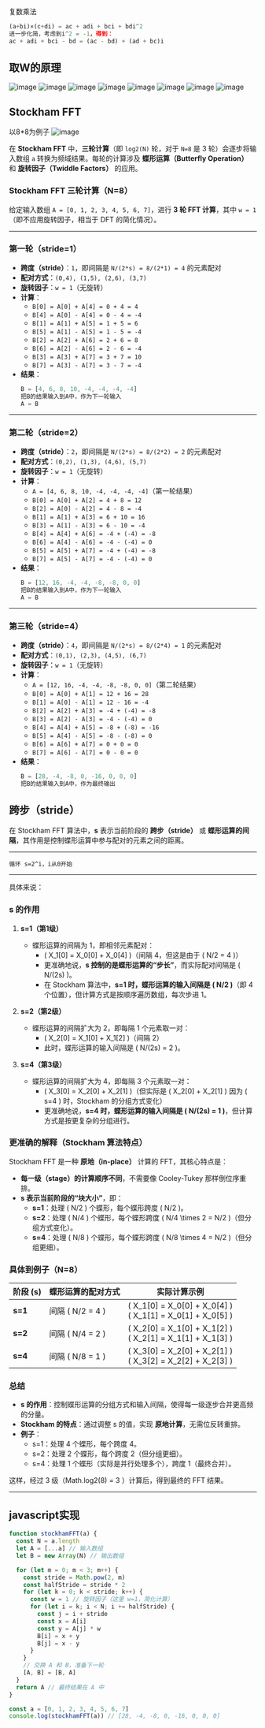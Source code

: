 复数乘法
```javascript
(a+bi)×(c+di) = ac + adi + bci + bdi^2
进一步化简，考虑到i^2 = -1，得到：
ac + adi + bci - bd = (ac - bd) + (ad + bc)i
```
## 取W的原理

![image](./img/fft-0.png)
![image](./img/fft-1.png)
![image](./img/fft-2.png)
![image](./img/fft-3.png)
![image](./img/fft-4.png)
![image](./img/fft-5.png)
![image](./img/fft-6.png)
![image](./img/fft-7.png)

## Stockham FFT
以8*8为例子
![image](./img/fft-stockham.png)


在 **Stockham FFT** 中，**三轮计算**（即 `log2(N)` 轮，对于 `N=8` 是 3 轮）会逐步将输入数组 `a` 转换为频域结果。每轮的计算涉及 **蝶形运算（Butterfly Operation）** 和 **旋转因子（Twiddle Factors）** 的应用。  

### **Stockham FFT 三轮计算（N=8）**
给定输入数组 `A = [0, 1, 2, 3, 4, 5, 6, 7]`，进行 **3 轮 FFT 计算**，其中 `w = 1`（即不应用旋转因子，相当于 DFT 的简化情况）。  

---

### **第一轮（stride=1）**
- **跨度（stride）**：`1`，即间隔是 `N/(2*s) = 8/(2*1) = 4` 的元素配对
- **配对方式**：`(0,4), (1,5), (2,6), (3,7)`
- **旋转因子**：`w = 1`（无旋转）
- **计算**：
  - `B[0] = A[0] + A[4] = 0 + 4 = 4`
  - `B[4] = A[0] - A[4] = 0 - 4 = -4`
  - `B[1] = A[1] + A[5] = 1 + 5 = 6`
  - `B[5] = A[1] - A[5] = 1 - 5 = -4`
  - `B[2] = A[2] + A[6] = 2 + 6 = 8`
  - `B[6] = A[2] - A[6] = 2 - 6 = -4`
  - `B[3] = A[3] + A[7] = 3 + 7 = 10`
  - `B[7] = A[3] - A[7] = 3 - 7 = -4`
- **结果**：
  ```javascript
  B = [4, 6, 8, 10, -4, -4, -4, -4]
  把B的结果输入到A中，作为下一轮输入
  A = B
  ```

---

### **第二轮（stride=2）**
- **跨度（stride）**：`2`，即间隔是 `N/(2*s) = 8/(2*2) = 2` 的元素配对
- **配对方式**：`(0,2), (1,3), (4,6), (5,7)`
- **旋转因子**：`w = 1`（无旋转）
- **计算**：
  - `A = [4, 6, 8, 10, -4, -4, -4, -4]`（第一轮结果）
  - `B[0] = A[0] + A[2] = 4 + 8 = 12`
  - `B[2] = A[0] - A[2] = 4 - 8 = -4`
  - `B[1] = A[1] + A[3] = 6 + 10 = 16`
  - `B[3] = A[1] - A[3] = 6 - 10 = -4`
  - `B[4] = A[4] + A[6] = -4 + (-4) = -8`
  - `B[6] = A[4] - A[6] = -4 - (-4) = 0`
  - `B[5] = A[5] + A[7] = -4 + (-4) = -8`
  - `B[7] = A[5] - A[7] = -4 - (-4) = 0`
- **结果**：
  ```javascript
  B = [12, 16, -4, -4, -8, -8, 0, 0]
  把B的结果输入到A中，作为下一轮输入
  A = B
  ```

---

### **第三轮（stride=4）**
- **跨度（stride）**：`4`，即间隔是 `N/(2*s) = 8/(2*4) = 1` 的元素配对
- **配对方式**：`(0,1), (2,3), (4,5), (6,7)`
- **旋转因子**：`w = 1`（无旋转）
- **计算**：
  - `A = [12, 16, -4, -4, -8, -8, 0, 0]`（第二轮结果）
  - `B[0] = A[0] + A[1] = 12 + 16 = 28`
  - `B[1] = A[0] - A[1] = 12 - 16 = -4`
  - `B[2] = A[2] + A[3] = -4 + (-4) = -8`
  - `B[3] = A[2] - A[3] = -4 - (-4) = 0`
  - `B[4] = A[4] + A[5] = -8 + (-8) = -16`
  - `B[5] = A[4] - A[5] = -8 - (-8) = 0`
  - `B[6] = A[6] + A[7] = 0 + 0 = 0`
  - `B[7] = A[6] - A[7] = 0 - 0 = 0`
- **结果**：
  ```javascript
  B = [28, -4, -8, 0, -16, 0, 0, 0]
  把B的结果输入到A中，作为最终输出
  ```


## 跨步（stride）

在 Stockham FFT 算法中，**s** 表示当前阶段的 **跨步（stride）** 或 **蝶形运算的间隔**，其作用是控制蝶形运算中参与配对的元素之间的距离。  

---

`循环 s=2^i，i从0开始`   

---

具体来说：
### **s 的作用**
1. **s=1（第1级）**  
   - 蝶形运算的间隔为 1，即相邻元素配对：
     - \( X_1[0] = X_0[0] + X_0[4] \)（间隔 4，但这是由于 \( N/2 = 4 \)）
     - 更准确地说，**s 控制的是蝶形运算的“步长”**，而实际配对间隔是 \( N/(2s) \)。  
     - 在 Stockham 算法中，**s=1 时，蝶形运算的输入间隔是 \( N/2 \)**（即 4 个位置），但计算方式是按顺序遍历数组，每次步进 1。

2. **s=2（第2级）**  
   - 蝶形运算的间隔扩大为 2，即每隔 1 个元素取一对：
     - \( X_2[0] = X_1[0] + X_1[2] \)（间隔 2）
     - 此时，蝶形运算的输入间隔是 \( N/(2s) = 2 \)。

3. **s=4（第3级）**  
   - 蝶形运算的间隔扩大为 4，即每隔 3 个元素取一对：
     - \( X_3[0] = X_2[0] + X_2[1] \)（但实际是 \( X_2[0] + X_2[1] \) 因为 \( s=4 \) 时，Stockham 的分组方式变化）
     - 更准确地说，**s=4 时，蝶形运算的输入间隔是 \( N/(2s) = 1 \)**，但计算方式是按更复杂的分组进行。

### **更准确的解释（Stockham 算法特点）**
Stockham FFT 是一种 **原地（in-place）** 计算的 FFT，其核心特点是：
- **每一级（stage）的计算顺序不同**，不需要像 Cooley-Tukey 那样倒位序重排。
- **s 表示当前阶段的“块大小”**，即：
  - **s=1**：处理 \( N/2 \) 个蝶形，每个蝶形跨度 \( N/2 \)。
  - **s=2**：处理 \( N/4 \) 个蝶形，每个蝶形跨度 \( N/4 \times 2 = N/2 \)（但分组方式变化）。
  - **s=4**：处理 \( N/8 \) 个蝶形，每个蝶形跨度 \( N/8 \times 4 = N/2 \)（但分组更细）。

### **具体到例子（N=8）**
| 阶段 (s) | 蝶形运算的配对方式 | 实际计算示例 |
|----------|---------------------|-------------|
| **s=1** | 间隔 \( N/2 = 4 \) | \( X_1[0] = X_0[0] + X_0[4] \) <br> \( X_1[1] = X_0[1] + X_0[5] \) |
| **s=2** | 间隔 \( N/4 = 2 \) | \( X_2[0] = X_1[0] + X_1[2] \) <br> \( X_2[1] = X_1[1] + X_1[3] \) |
| **s=4** | 间隔 \( N/8 = 1 \) | \( X_3[0] = X_2[0] + X_2[1] \) <br> \( X_3[2] = X_2[2] + X_2[3] \) |

### **总结**
- **s 的作用**：控制蝶形运算的分组方式和输入间隔，使得每一级逐步合并更高频的分量。
- **Stockham 的特点**：通过调整 s 的值，实现 **原地计算**，无需位反转重排。
- **例子**： 
  - s=1：处理 4 个蝶形，每个跨度 4。
  - s=2：处理 2 个蝶形，每个跨度 2（但分组更细）。
  - s=4：处理 1 个蝶形（实际是并行处理多个），跨度 1（最终合并）。

这样，经过 3 级（Math.log2(8) = 3 ）计算后，得到最终的 FFT 结果。

--- 

## javascript实现

```javascript
function stockhamFFT(a) {
  const N = a.length
  let A = [...a] // 输入数组
  let B = new Array(N) // 输出数组

  for (let m = 0; m < 3; m++) {
    const stride = Math.pow(2, m)
    const halfStride = stride * 2
    for (let k = 0; k < stride; k++) {
      const w = 1 // 旋转因子（这里 w=1，简化计算）
      for (let i = k; i < N; i += halfStride) {
        const j = i + stride
        const x = A[i]
        const y = A[j] * w
        B[i] = x + y
        B[j] = x - y
      }
    }
    // 交换 A 和 B，准备下一轮
    [A, B] = [B, A]
  }
  return A // 最终结果在 A 中
}

const a = [0, 1, 2, 3, 4, 5, 6, 7]
console.log(stockhamFFT(a)) // [28, -4, -8, 0, -16, 0, 0, 0]
```